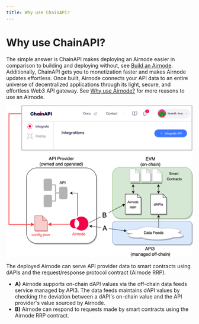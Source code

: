```yaml
---
title: Why use ChainAPI?
---
```


# Why use ChainAPI?

The simple answer is ChainAPI makes deploying an Airnode easier in comparison to
building and deploying without, see
[Build an Airnode](https://docs.api3.org/airnode/latest/grp-providers/guides/build-an-airnode/).
Additionally, ChainAPI gets you to monetization faster and makes Airnode updates
effortless. Once built, Airnode connects your API data to an entire universe of
decentralized applications through its light, secure, and effortless Web3 API
gateway. See
[Why use Airnode?](https://docs.api3.org/airnode/latest/introduction/why-use-airnode.md) for more
reasons to use an Airnode.

![Screenshot](../images/why-overview.png)

The deployed Airnode can serve API provider data to smart contracts using dAPIs
and the request/response protocol contract (Airnode RRP).

- **A)** Airnode supports on-chain dAPI values via the off-chain data feeds
  service managed by API3. The data feeds maintains dAPI values by checking the
  deviation between a dAPI's on-chain value and the API provider's value sourced
  by Airnode.
- **B)** Airnode can respond to requests made by smart contracts using the
  Airnode RRP contract.
